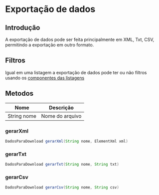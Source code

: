 # Exportação de dados

## Introdução

A exportação de dados pode ser feita principalmente em XML, Txt, CSV, permitindo a exportação em outro formato.

## Filtros

Igual em uma listagem a exportação de dados pode ter ou não filtros usando os [componentes das listagens](/relatorios/#componentes)

## Metodos

| Nome         | Descrição        | 
| ------------ | -----------------|
| String nome  | Nome do arquivo  |

### gerarXml
``` java
DadosParaDownload gerarXml(String nome, ElementXml xml)
```

### gerarTxt
``` java
DadosParaDownload gerarTxt(String nome, String txt)
```

### gerarCsv
``` java
DadosParaDownload gerarCsv(String nome, String csv)
```